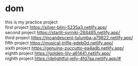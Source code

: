 # dom
this is my practice project 
<br>
first project https://silver-blini-5235a3.netlify.app/ 
<br>
second project https://starlit-syrniki-284485.netlify.app/  
third project https://incandescent-tulumba-a79822.netlify.app/
<br>
fifth project https://musical-trifle-edeb0d.netlify.app/
<br>
sixth project https://genuine-zuccutto-ea4adb.netlify.app/
<br>
eighth project https://golden-lily-a61441.netlify.app/
<br>
nighth project https://delightful-jelly-4fd7aa.netlify.app/#
